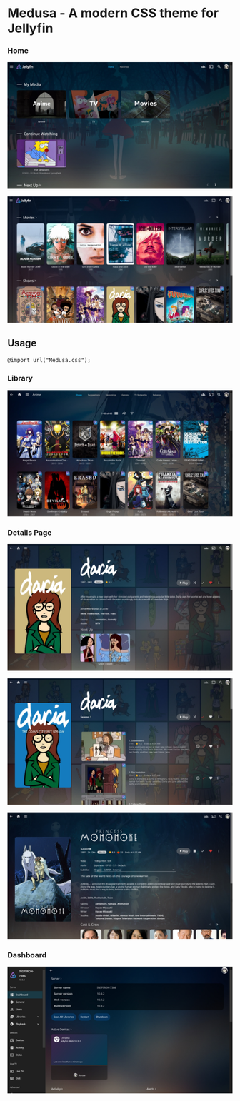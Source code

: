 # Medusa - A modern CSS theme for Jellyfin

### Home
![](.github/images/Homescreen.jpg)

![](.github/images/Favourites.jpg)


## Usage
```
@import url("Medusa.css");
```


### Library
![](.github/images/Library_Posterview.jpg)


### Details Page
![](.github/images/SeriesOverview.jpg)

![](.github/images/Season.jpg)

![](.github/images/MovieOverview.jpg)


### Dashboard
![](.github/images/Dashboard.jpg)
